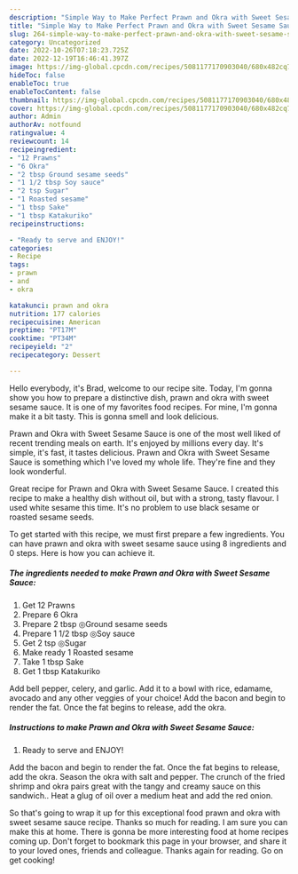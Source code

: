 ```yaml
---
description: "Simple Way to Make Perfect Prawn and Okra with Sweet Sesame Sauce"
title: "Simple Way to Make Perfect Prawn and Okra with Sweet Sesame Sauce"
slug: 264-simple-way-to-make-perfect-prawn-and-okra-with-sweet-sesame-sauce
category: Uncategorized
date: 2022-10-26T07:18:23.725Z
date: 2022-12-19T16:46:41.397Z
image: https://img-global.cpcdn.com/recipes/5081177170903040/680x482cq70/prawn-and-okra-with-sweet-sesame-sauce-recipe-main-photo.jpg
hideToc: false
enableToc: true
enableTocContent: false
thumbnail: https://img-global.cpcdn.com/recipes/5081177170903040/680x482cq70/prawn-and-okra-with-sweet-sesame-sauce-recipe-main-photo.jpg
cover: https://img-global.cpcdn.com/recipes/5081177170903040/680x482cq70/prawn-and-okra-with-sweet-sesame-sauce-recipe-main-photo.jpg
author: Admin
authorAv: notfound
ratingvalue: 4
reviewcount: 14
recipeingredient:
- "12 Prawns"
- "6 Okra"
- "2 tbsp Ground sesame seeds"
- "1 1/2 tbsp Soy sauce"
- "2 tsp Sugar"
- "1 Roasted sesame"
- "1 tbsp Sake"
- "1 tbsp Katakuriko"
recipeinstructions:

- "Ready to serve and ENJOY!"
categories:
- Recipe
tags:
- prawn
- and
- okra

katakunci: prawn and okra 
nutrition: 177 calories
recipecuisine: American
preptime: "PT17M"
cooktime: "PT34M"
recipeyield: "2"
recipecategory: Dessert

---
```



Hello everybody, it's Brad, welcome to our recipe site. Today, I'm gonna show you how to prepare a distinctive dish, prawn and okra with sweet sesame sauce. It is one of my favorites food recipes. For mine, I'm gonna make it a bit tasty. This is gonna smell and look delicious.

Prawn and Okra with Sweet Sesame Sauce is one of the most well liked of recent trending meals on earth. It's enjoyed by millions every day. It's simple, it's fast, it tastes delicious. Prawn and Okra with Sweet Sesame Sauce is something which I've loved my whole life. They're fine and they look wonderful.

Great recipe for Prawn and Okra with Sweet Sesame Sauce. I created this recipe to make a healthy dish without oil, but with a strong, tasty flavour. I used white sesame this time. It&#39;s no problem to use black sesame or roasted sesame seeds.


To get started with this recipe, we must first prepare a few ingredients. You can have prawn and okra with sweet sesame sauce using 8 ingredients and 0 steps. Here is how you can achieve it.

<!--inarticleads1-->

##### The ingredients needed to make Prawn and Okra with Sweet Sesame Sauce:

1. Get 12 Prawns
1. Prepare 6 Okra
1. Prepare 2 tbsp ◎Ground sesame seeds
1. Prepare 1 1/2 tbsp ◎Soy sauce
1. Get 2 tsp ◎Sugar
1. Make ready 1 Roasted sesame
1. Take 1 tbsp Sake
1. Get 1 tbsp Katakuriko


Add bell pepper, celery, and garlic. Add it to a bowl with rice, edamame, avocado and any other veggies of your choice! Add the bacon and begin to render the fat. Once the fat begins to release, add the okra. 

<!--inarticleads2-->

##### Instructions to make Prawn and Okra with Sweet Sesame Sauce:


1. Ready to serve and ENJOY!

Add the bacon and begin to render the fat. Once the fat begins to release, add the okra. Season the okra with salt and pepper. The crunch of the fried shrimp and okra pairs great with the tangy and creamy sauce on this sandwich.. Heat a glug of oil over a medium heat and add the red onion. 

So that's going to wrap it up for this exceptional food prawn and okra with sweet sesame sauce recipe. Thanks so much for reading. I am sure you can make this at home. There is gonna be more interesting food at home recipes coming up. Don't forget to bookmark this page in your browser, and share it to your loved ones, friends and colleague. Thanks again for reading. Go on get cooking!
